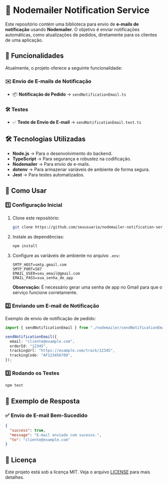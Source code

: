 # 📩 Nodemailer Notification Service

Este repositório contém uma biblioteca para envio de **e-mails de notificação** usando **Nodemailer**. O objetivo é enviar notificações automáticas, como atualizações de pedidos, diretamente para os clientes de uma aplicação.

## 🚀 Funcionalidades

Atualmente, o projeto oferece a seguinte funcionalidade:

### ✉️ **Envio de E-mails de Notificação**

- 📦 **Notificação de Pedido** → `sendNotificationEmail.ts`

### 🛠 **Testes**

- ✅ **Teste de Envio de E-mail** → `sendNotificationEmail.test.ts`

## 🛠 Tecnologias Utilizadas

- **Node.js** → Para o desenvolvimento do backend.
- **TypeScript** → Para segurança e robustez na codificação.
- **Nodemailer** → Para envio de e-mails.
- **dotenv** → Para armazenar variáveis de ambiente de forma segura.
- **Jest** → Para testes automatizados.

## 📑 Como Usar

### 1️⃣ **Configuração Inicial**

1. Clone este repositório:

   ```sh
   git clone https://github.com/seuusuario/nodemailer-notification-service.git
   ```

2. Instale as dependências:

   ```sh
   npm install
   ```

3. Configure as variáveis de ambiente no arquivo `.env`:

   ```env
   SMTP_HOST=smtp.gmail.com
   SMTP_PORT=587
   EMAIL_USER=seu_email@gmail.com
   EMAIL_PASS=sua_senha_de_app
   ```

   **Observação:** É necessário gerar uma senha de app no Gmail para que o serviço funcione corretamente.

### 2️⃣ **Enviando um E-mail de Notificação**

Exemplo de envio de notificação de pedido:

```ts
import { sendNotificationEmail } from "./nodemailer/sendNotificationEmail";

sendNotificationEmail({
  email: "cliente@example.com",
  orderId: "12345",
  trackingUrl: "https://example.com/track/12345",
  trackingCode: "AF123456789",
});
```

### 3️⃣ **Rodando os Testes**

```sh
npm test
```

## 📸 Exemplo de Resposta

### ✅ **Envio de E-mail Bem-Sucedido**

```json
{
  "success": true,
  "message": "E-mail enviado com sucesso.",
  "to": "cliente@example.com"
}
```

## 📝 Licença

Este projeto está sob a licença MIT. Veja o arquivo [LICENSE](LICENSE) para mais detalhes.
